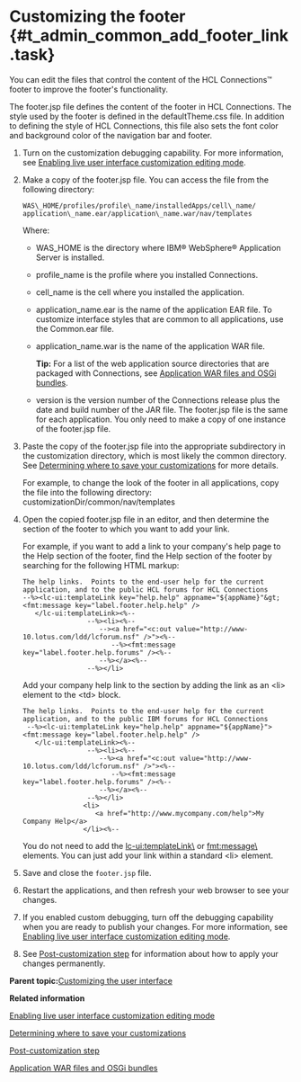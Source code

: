 # Customizing the footer {#t_admin_common_add_footer_link .task}

You can edit the files that control the content of the HCL Connections™ footer to improve the footer's functionality.

The footer.jsp file defines the content of the footer in HCL Connections. The style used by the footer is defined in the defaultTheme.css file. In addition to defining the style of HCL Connections, this file also sets the font color and background color of the navigation bar and footer.

1.  Turn on the customization debugging capability. For more information, see [Enabling live user interface customization editing mode](t_customize_enable_custom_debugging.md).

2.  Make a copy of the footer.jsp file. You can access the file from the following directory:

    ```
    WAS\_HOME/profiles/profile\_name/installedApps/cell\_name/
    application\_name.ear/application\_name.war/nav/templates
    ```

    Where:

    -   WAS\_HOME is the directory where IBM® WebSphere® Application Server is installed.
    -   profile\_name is the profile where you installed Connections.
    -   cell\_name is the cell where you installed the application.
    -   application\_name.ear is the name of the application EAR file. To customize interface styles that are common to all applications, use the Common.ear file.
    -   application\_name.war is the name of the application WAR file.

        **Tip:** For a list of the web application source directories that are packaged with Connections, see [Application WAR files and OSGi bundles](r_customize_war_osgi_file_locations.md).

    -   version is the version number of the Connections release plus the date and build number of the JAR file.
    The footer.jsp file is the same for each application. You only need to make a copy of one instance of the footer.jsp file.

3.  Paste the copy of the footer.jsp file into the appropriate subdirectory in the customization directory, which is most likely the common directory. See [Determining where to save your customizations](t_customize_find_custom_directory.md) for more details.

    For example, to change the look of the footer in all applications, copy the file into the following directory: customizationDir/common/nav/templates

4.  Open the copied footer.jsp file in an editor, and then determine the section of the footer to which you want to add your link.

    For example, if you want to add a link to your company's help page to the Help section of the footer, find the Help section of the footer by searching for the following HTML markup:

    ```
    The help links.  Points to the end-user help for the current application, and to the public HCL forums for HCL Connections  
    --%><lc-ui:templateLink key="help.help" appname="${appName}"&gt;<fmt:message key="label.footer.help.help" />
       </lc-ui:templateLink><%--
                    --%><li><%--
                       --><a href="<c:out value="http://www-10.lotus.com/ldd/lcforum.nsf" />"><%--
                          --%><fmt:message key="label.footer.help.forums" /><%--
                       --%></a><%--
                    --%></li>
    ```

    Add your company help link to the section by adding the link as an <li\> element to the <td\> block.

    ```
    The help links.  Points to the end-user help for the current application, and to the public IBM forums for HCL Connections
     --%><lc-ui:templateLink key="help.help" appname="${appName}"><fmt:message key="label.footer.help.help" />
       </lc-ui:templateLink><%--
                    --%><li><%--
                       --%><a href="<c:out value="http://www-10.lotus.com/ldd/lcforum.nsf" />"><%--
                          --%><fmt:message key="label.footer.help.forums" /><%--
                       --%></a><%--
                    --%></li>
                   <li>
                      <a href="http://www.mycompany.com/help">My Company Help</a>
                   </li><%-- 
    ```

    You do not need to add the <lc-ui:templateLink\> or <fmt:message\> elements. You can just add your link within a standard <li\> element.

5.  Save and close the `footer.jsp` file.

6.  Restart the applications, and then refresh your web browser to see your changes.

7.  If you enabled custom debugging, turn off the debugging capability when you are ready to publish your changes. For more information, see [Enabling live user interface customization editing mode](t_customize_enable_custom_debugging.md).

8.  See [Post-customization step](t_admin_common_customize_postreq.md) for information about how to apply your changes permanently.


**Parent topic:**[Customizing the user interface](../customize/t_admin_common_customize_main.md)

**Related information**  


[Enabling live user interface customization editing mode](../customize/t_customize_enable_custom_debugging.md)

[Determining where to save your customizations](../customize/t_customize_find_custom_directory.md)

[Post-customization step](../customize/t_admin_common_customize_postreq.md)

[Application WAR files and OSGi bundles](../customize/r_customize_war_osgi_file_locations.md)

